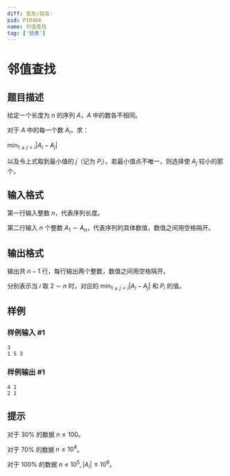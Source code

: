 ```yaml
---
diff: 普及/提高-
pid: P10466
name: 邻值查找
tag: ['链表']
---
```

# 邻值查找
## 题目描述

给定一个长度为 $n$ 的序列 $A$，$A$ 中的数各不相同。

对于 $A$ 中的每一个数 $A_i$，求：

$\min_{1 \le j <i}|A_i-A_j|$

以及令上式取到最小值的 $j$（记为 $P_i$）。若最小值点不唯一，则选择使 $A_j$ 较小的那个。
## 输入格式

第一行输入整数 $n$，代表序列长度。

第二行输入 $n$ 个整数 $A_1 \sim A_n$，代表序列的具体数值，数值之间用空格隔开。
## 输出格式

输出共 $n-1$ 行，每行输出两个整数，数值之间用空格隔开。

分别表示当 $i$ 取 $2 \sim n$ 时，对应的 $\min_{1 \le j <i}|A_i-A_j|$ 和 $P_i$ 的值。
## 样例

### 样例输入 #1
```
3
1 5 3
```
### 样例输出 #1
```
4 1
2 1
```
## 提示

对于 $30\%$ 的数据 $n \le 100$。

对于 $70\%$ 的数据 $n \le 10^4$。

对于 $100\%$ 的数据 $n \le 10^5,|A_i| \le 10^9$。
